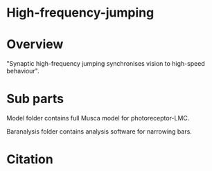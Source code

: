 # High-frequency-jumping

# Overview

"Synaptic high-frequency jumping synchronises vision to high-speed behaviour". 

# Sub parts

Model folder contains full Musca model for photoreceptor-LMC.

Baranalysis folder contains analysis software for narrowing bars.

# Citation






